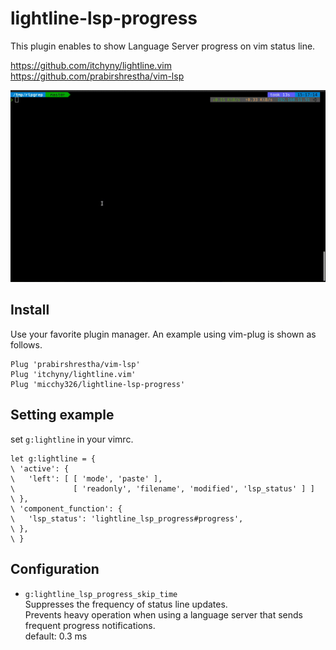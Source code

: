 # lightline-lsp-progress

This plugin enables to show Language Server progress on vim status line.

https://github.com/itchyny/lightline.vim  
https://github.com/prabirshrestha/vim-lsp

![](gif/progress_sample.gif)

## Install

Use your favorite plugin manager.
An example using vim-plug is shown as follows.

```vim
Plug 'prabirshrestha/vim-lsp'
Plug 'itchyny/lightline.vim'
Plug 'micchy326/lightline-lsp-progress'
```

## Setting example

set `g:lightline` in your vimrc.

```vim
let g:lightline = {
\ 'active': {
\   'left': [ [ 'mode', 'paste' ],
\             [ 'readonly', 'filename', 'modified', 'lsp_status' ] ]
\ },
\ 'component_function': {
\   'lsp_status': 'lightline_lsp_progress#progress',
\ },
\ }
```

## Configuration
- `g:lightline_lsp_progress_skip_time`  
Suppresses the frequency of status line updates.  
Prevents heavy operation when using a language server that sends frequent progress notifications.  
default: 0.3 ms

